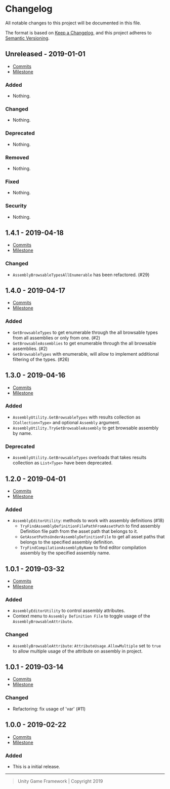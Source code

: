 # Changelog
All notable changes to this project will be documented in this file.

The format is based on [Keep a Changelog](https://keepachangelog.com/en/1.0.0/),
and this project adheres to [Semantic Versioning](https://semver.org/spec/v2.0.0.html).

## Unreleased - 2019-01-01
- [Commits](https://github.com/unity-game-framework/ugf-assemblies/compare/0.0.0...0.0.0)
- [Milestone](https://github.com/unity-game-framework/ugf-assemblies/milestone/0?closed=1)

### Added
- Nothing.

### Changed
- Nothing.

### Deprecated
- Nothing.

### Removed
- Nothing.

### Fixed
- Nothing.

### Security
- Nothing.

## 1.4.1 - 2019-04-18
- [Commits](https://github.com/unity-game-framework/ugf-assemblies/compare/1.4.0...1.4.1)
- [Milestone](https://github.com/unity-game-framework/ugf-assemblies/milestone/7?closed=1)

### Changed
- `AssemblyBrowsableTypesAllEnumerable` has been refactored. (#29)

## 1.4.0 - 2019-04-17
- [Commits](https://github.com/unity-game-framework/ugf-assemblies/compare/1.3.0...1.4.0)
- [Milestone](https://github.com/unity-game-framework/ugf-assemblies/milestone/6?closed=1)

### Added
- `GetBrowsableTypes` to get enumerable through the all browsable types from all assemblies or only from one. (#2)
- `GetBrowsableAssemblies` to get enumerable through the all browsable assemblies. (#2)
- `GetBrowsableTypes` with enumerable, will allow to implement additional filtering of the types. (#26)

## 1.3.0 - 2019-04-16
- [Commits](https://github.com/unity-game-framework/ugf-assemblies/compare/1.2.0...1.3.0)
- [Milestone](https://github.com/unity-game-framework/ugf-assemblies/milestone/5?closed=1)

### Added
- `AssemblyUtility.GetBrowsableTypes` with results collection as `ICollection<Type>` and optional `Assembly` argument. 
- `AssemblyUtility.TryGetBrowsableAssembly` to get browsable assembly by name.

### Deprecated
- `AssemblyUtility.GetBrowsableTypes` overloads that takes results collection as `List<Type>` have been deprecated.

## 1.2.0 - 2019-04-01
- [Commits](https://github.com/unity-game-framework/ugf-assemblies/compare/1.1.0...1.2.0)
- [Milestone](https://github.com/unity-game-framework/ugf-assemblies/milestone/4?closed=1)

### Added
- `AssemblyEditorUtility`: methods to work with assembly definitions (#18)
  - `TryFindAssemblyDefinitionFilePathFromAssetPath` to find assembly Definition file path from the asset path that belongs to it.
  - `GetAssetPathsUnderAssemblyDefinitionFile` to get all asset paths that belongs to the specified assembly definition.
  - `TryFindCompilationAssemblyByName` to find editor compilation assembly by the specified assembly name.

## 1.0.1 - 2019-03-32
- [Commits](https://github.com/unity-game-framework/ugf-assemblies/compare/1.0.1...1.1.0)
- [Milestone](https://github.com/unity-game-framework/ugf-assemblies/milestone/3?closed=1)

### Added
- `AssemblyEditorUtility` to control assembly attributes.
- Context menu to `Assembly Definition File` to toggle usage of the `AssemblyBrowsableAttribute`.

### Changed
- `AssemblyBrowsableAttribute`: `AttributeUsage.AllowMultiple` set to `true` to allow multiple usage of the attribute on assembly in project.

## 1.0.1 - 2019-03-14
- [Commits](https://github.com/unity-game-framework/ugf-assemblies/compare/1.0.0...1.0.1)
- [Milestone](https://github.com/unity-game-framework/ugf-assemblies/milestone/2?closed=1)

### Changed
- Refactoring: fix usage of 'var' (#11)

## 1.0.0 - 2019-02-22
- [Commits](https://github.com/unity-game-framework/ugf-assemblies/compare/a43e504...1.0.0)
- [Milestone](https://github.com/unity-game-framework/ugf-assemblies/milestone/1?closed=1)

### Added
- This is a initial release.

---
> Unity Game Framework | Copyright 2019
